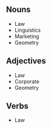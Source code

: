Nouns
--

* Law
* Linguistics
* Marketing
* Geometry

Adjectives
--

* Law
* Corporate
* Geometry

Verbs
--

* Law
